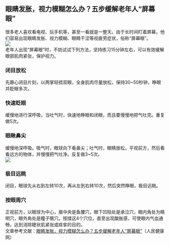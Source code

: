 ## 眼睛发胀，视力模糊怎么办？五步缓解老年人“屏幕眼”  
很多老人喜欢看电视、玩手机等，甚至一看就是一整天。由于长时间盯着屏幕，他们容易出现眼睛发胀、视力模糊、眼睛干涩等视疲劳症状，俗称“屏幕眼”。  
![](http://cdncms.v-keep.cn/wp-content/uploads/2020/01/timg-4.jpg)  
老年人出现“屏幕眼”时，不妨试试下列方法，坚持练习15分钟左右，可以有效缓解眼部肌肉紧张，保护视力。  
### 闭目放松  
先静心闭目片刻，以两掌轻捂双眼，全身肌肉尽量放松，保持30~50秒钟，睁眼并眨眼多次。  
### 快速眨眼  
缓慢地进行深呼吸，当吐气时，快速地睁眼和闭眼，而且要慢慢地把气吐完。重复做5次。  
### 眼瞅鼻尖  
缓慢地深呼吸。吸气时，眼球向下看鼻尖；吐气时，眼睛放松，平视前方，然后看看远方的物体，并慢慢把气吐净。反复做3~5次。  
![](http://cdncms.v-keep.cn/wp-content/uploads/2020/01/timg-5-1024x923.jpg)  
### 极目远眺  
闭目，眼球先从右到左转10次，再从左到右转10次，然后突然睁眼，极目远眺。  
### 按眼周穴  
正视前方，以眼球为中心，眉中央是鱼腰穴，眼下凹陷处是承泣穴，眼内角处为睛明穴，眼外角处是瞳子髂穴。按揉这4个穴位，直至出现酸胀感，可使眼内气血通畅，达到消除睫状肌紧张或痉挛的目的。  
文章参考文献：<a href="http://health.people.com.cn/n1/2017/1113/c14739-29641660.html">眼睛发胀，视力模糊怎么办？五步缓解老年人“屏幕眼”</a>（人民健康网）  
